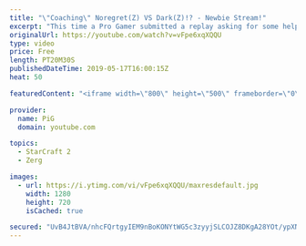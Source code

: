 ```yaml
---
title: "\"Coaching\" Noregret(Z) VS Dark(Z)!? - Newbie Stream!"
excerpt: "This time a Pro Gamer submitted a replay asking for some help, instead we are going to analys how good Darks defense was! :P   Like the content? Then consider to leave a thumbs up and subscribe! ;) Videos don’t appear in your feed and you want to get notified about new uploads? Press the bell Icon :)"
originalUrl: https://youtube.com/watch?v=vFpe6xqXQQU
type: video
price: Free
length: PT20M30S
publishedDateTime: 2019-05-17T16:00:15Z
heat: 50

featuredContent: "<iframe width=\"800\" height=\"500\" frameborder=\"0\" src=\"https://www.youtube.com/embed/vFpe6xqXQQU\" allow=\"accelerometer; autoplay; encrypted-media; gyroscope; picture-in-picture\" allowfullscreen></iframe>"

provider:
  name: PiG
  domain: youtube.com

topics:
  - StarCraft 2
  - Zerg

images:
  - url: https://i.ytimg.com/vi/vFpe6xqXQQU/maxresdefault.jpg
    width: 1280
    height: 720
    isCached: true

secured: "UvB4JtBVA/nhcFQrtgyIEM9nBoKONYtWG5c3zyyjSLCOJZ8DKgA28YOt/ypXNZBO4qefc/8Ve3MLWbluGny9NffyhLkYsQ4TO4c3S9ivT0cNuj9lIyHcIbhRLgJM0VfZ2YZ07KEoSPce6Wfg8ezmjaHUmVdivIlOB/QbY2QP8pQJSN79QT7MU86XTMoCtSgt4W7ulx52LPv4RIU1dp3+XgtGx0j3ET5/Eq4bUWx7c+6LEQwslMaEPZQFLrGo7dQ7vKFpFyPs8y1SG05dvXXkaopROgnH3prGu9U8jJgqPRYZS1NEhRNy3OaDgP5U97koXImirJqVD4QG1SUs4fD2z55N/S3maXXqucuhw6Us3tYI0N6qyB+b1/dB6eXP8WKhM1n7PtKT9/PNhBojt3cBzwf6CiUKMWezGiReRKZoqSo=;LoaRMTWdlgj1f69NKUdFXA=="
---
```


